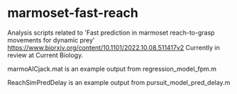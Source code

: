 # marmoset-fast-reach
Analysis scripts related to 'Fast prediction in marmoset reach-to-grasp movements for dynamic prey'
https://www.biorxiv.org/content/10.1101/2022.10.08.511417v2
Currently in review at Current Biology.
	
marmoAICjack.mat is an example output from regression_model_fpm.m
	
ReachSimPredDelay is an example output from pursuit_model_pred_delay.m
